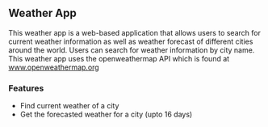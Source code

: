 ## Weather App

This weather app is a web-based application that allows users to search for current weather information as well as weather forecast of different cities around the world. Users can search for weather information by city name. This weather app uses the openweathermap API which is found at www.openweathermap.org

### Features
- Find current weather of a city
- Get the forecasted weather for a city (upto 16 days)
